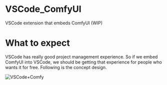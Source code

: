 # VSCode_ComfyUI
VSCode extension that embeds ComfyUI (WIP)

# What to expect
VSCode has really good project management experience. So if we embed ComfyUI into VSCode, we should be getting that experience for people who wants it for free. Following is the concept design.

![VSCode+Comfy](https://github.com/huchenlei/VSCode_ComfyUI/assets/20929282/9f637732-c3dc-454a-bcf4-35f46b00134c)
